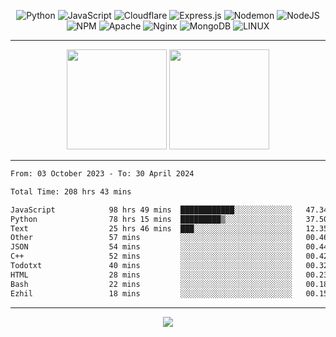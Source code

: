 <div align="center">
  
![Python](https://img.shields.io/badge/python-3670A0?style=for-the-badge&logo=python&logoColor=ffdd54) ![JavaScript](https://img.shields.io/badge/javascript-%23323330.svg?style=for-the-badge&logo=javascript&logoColor=%23F7DF1E) ![Cloudflare](https://img.shields.io/badge/Cloudflare-F38020?style=for-the-badge&logo=Cloudflare&logoColor=white) ![Express.js](https://img.shields.io/badge/express.js-%23404d59.svg?style=for-the-badge&logo=express&logoColor=%2361DAFB) ![Nodemon](https://img.shields.io/badge/NODEMON-%23323330.svg?style=for-the-badge&logo=nodemon&logoColor=%BBDEAD) ![NodeJS](https://img.shields.io/badge/node.js-6DA55F?style=for-the-badge&logo=node.js&logoColor=white) ![NPM](https://img.shields.io/badge/NPM-%23CB3837.svg?style=for-the-badge&logo=npm&logoColor=white) ![Apache](https://img.shields.io/badge/apache-%23D42029.svg?style=for-the-badge&logo=apache&logoColor=white) ![Nginx](https://img.shields.io/badge/nginx-%23009639.svg?style=for-the-badge&logo=nginx&logoColor=white) ![MongoDB](https://img.shields.io/badge/MongoDB-%234ea94b.svg?style=for-the-badge&logo=mongodb&logoColor=white) ![LINUX](https://img.shields.io/badge/Linux-FCC624?style=for-the-badge&logo=linux&logoColor=black)

---


<img src="https://github-readme-streak-stats.herokuapp.com/?user=anotherrandomonline&theme=react" height="160"/>
  
<img src="https://github-readme-stats.vercel.app/api?username=anotherrandomonline&show_icons=true&include_all_commits=true&theme=react" height="160"/>
</div>

---

<!--START_SECTION:waka-->

```txt
From: 03 October 2023 - To: 30 April 2024

Total Time: 208 hrs 43 mins

JavaScript            98 hrs 49 mins  ████████████░░░░░░░░░░░░░   47.34 %
Python                78 hrs 15 mins  █████████▒░░░░░░░░░░░░░░░   37.50 %
Text                  25 hrs 46 mins  ███░░░░░░░░░░░░░░░░░░░░░░   12.35 %
Other                 57 mins         ░░░░░░░░░░░░░░░░░░░░░░░░░   00.46 %
JSON                  54 mins         ░░░░░░░░░░░░░░░░░░░░░░░░░   00.44 %
C++                   52 mins         ░░░░░░░░░░░░░░░░░░░░░░░░░   00.42 %
Todotxt               40 mins         ░░░░░░░░░░░░░░░░░░░░░░░░░   00.32 %
HTML                  28 mins         ░░░░░░░░░░░░░░░░░░░░░░░░░   00.23 %
Bash                  22 mins         ░░░░░░░░░░░░░░░░░░░░░░░░░   00.18 %
Ezhil                 18 mins         ░░░░░░░░░░░░░░░░░░░░░░░░░   00.15 %
```

<!--END_SECTION:waka-->

---

<div align="center">
  
![](https://github-profile-trophy.vercel.app/?username=anotherrandomonline&theme=darkhub&no-frame=true&no-bg=true&margin-w=4)

</div>
